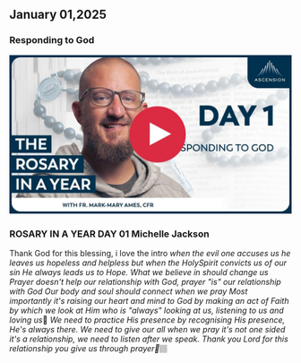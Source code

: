 ## January 01,2025

### Responding to God

[![Responding to God](https://raw.githubusercontent.com/linusjf/RIAY/refs/heads/main/January/jpgs/Day001.jpg)](https://youtu.be/PesisPSBosg "Responding to God")

### ROSARY IN A YEAR DAY 01 Michelle Jackson

Thank God for this blessing, i love the intro _when the evil one accuses us he leaves us hopeless and helpless but when the HolySpirit convicts us of our sin He always leads us to Hope._
_What we believe in should change us_
_Prayer doesn't help our relationship with God, prayer "is" our relationship with God_
_Our body and soul should connect when we pray_
*Most importantly it's raising our heart and mind to God by making an act of Faith by which we look at Him who is "always" looking at us, listening to us and loving us*🥹
_We need to practice His presence by recognising His presence, He's always there._
*We need to give our all when we pray it's not one sided it's a relationship, we need to listen after we speak. Thank you Lord for this relationship you give us through prayer🙏*🏽
